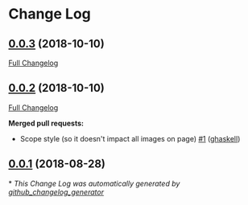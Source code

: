 # Change Log

## [0.0.3](https://github.com/chaseconey/nova-external-image/tree/0.0.3) (2018-10-10)
[Full Changelog](https://github.com/chaseconey/nova-external-image/compare/0.0.2...0.0.3)

## [0.0.2](https://github.com/chaseconey/nova-external-image/tree/0.0.2) (2018-10-10)
[Full Changelog](https://github.com/chaseconey/nova-external-image/compare/0.0.1...0.0.2)

**Merged pull requests:**

- Scope style \(so it doesn't impact all images on page\) [\#1](https://github.com/chaseconey/nova-external-image/pull/1) ([ghaskell](https://github.com/ghaskell))

## [0.0.1](https://github.com/chaseconey/nova-external-image/tree/0.0.1) (2018-08-28)


\* *This Change Log was automatically generated by [github_changelog_generator](https://github.com/skywinder/Github-Changelog-Generator)*